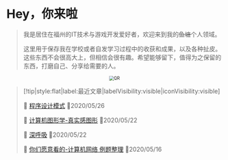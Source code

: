 # Hey，你来啦
> 我是居住在福州的IT技术与游戏开发爱好者，欢迎来到我的~~鱼塘~~个人领域。
>
> 这里用于保存我在学校或者自发学习过程中的收获和成果，以及各种扯皮。这些东西不会很高大上，但相信会很有趣。希望能够留下，值得为之保留的东西，打磨自己、分享给需要的人。

<div style="text-align:center;">
	<img src="https://i.loli.net/2020/03/16/5fkUipJE4dB92mz.png" alt="QR" style="zoom:70%;"/>
</div>


> [!tip|style:flat|label:最近文章|labelVisibility:visible|iconVisibility:visible]
>
> 📃 [程序设计模式](/zh-cn/designPattern/1.README.md) 📅2020/05/26
>
> 📃 [计算机图形学-真实感图形](/zh-cn/graphics/10.真实感图形学.md) 📅2020/05/22
>
> 📃 [深呼吸](/zh-cn/chat/深呼吸.md) 📅2020/05/22
>
> 📃 [你们愿意看的-计算机网络 例题整理](/zh-cn/network/你们更愿意看的.md) 📅2020/05/16
>